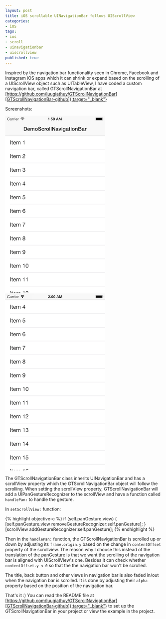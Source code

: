 ```yaml
---
layout: post
title: iOS scrollable UINavigationBar follows UIScrollView
categories:
- iOS
tags:
- ios
- scroll
- uinavigationbar
- uiscrollview
published: true
---
```


Inspired by the navigation bar functionality seen in Chrome, Facebook and Instagram iOS apps which it can shrink or expand based on the scrolling of a UIScrollView object such as UITableView, I have coded a custom navigation bar, called GTScrollNavigationBar at [https://github.com/luugiathuy/GTScrollNavigationBar][GTScrollNavigationBar-github]{:target="_blank"}

Screenshots:

![](/images/GTScrollNavigationBar1.png)
![](/images/GTScrollNavigationBar2.png)

<!-- more -->
The GTScrollNavigationBar class inherits UINavigationBar and has a scrollView property which the GTScrollNavigationBar object will follow the scrolling. When setting the scrollView property, GTScrollNavigationBar will add a UIPanGestureRecognizer to the scrollView and have a function called `handlePan:` to handle the gesture.

In `setScrollView:` function:

{% highlight objective-c %}
if (self.panGesture.view) {
  [self.panGesture.view removeGestureRecognizer:self.panGesture];
}
[scrollView addGestureRecognizer:self.panGesture];
{% endhighlight %}

Then in the `handlePan:` function, the GTScrollNavigationBar is scrolled up or down by adjusting its `frame.origin.y` based on the change in `contentOffset` property of the scrollview. The reason why I choose this instead of the translation of the panGesture is that we want the scrolling of the navigation bar is aligned with UIScrollView's one. Besides it can check whether `contentOffset.y < 0` so that the the navigation bar won't be scrolled.

The title, back button and other views in navigation bar is also faded in/out when the navigation bar is scrolled. It is done by adjusting their `alpha` property based on the position of the navigation bar.

That's it :) You can read the README file at [https://github.com/luugiathuy/GTScrollNavigationBar][GTScrollNavigationBar-github]{:target="_blank"} to set up the GTScrollNavigationBar in your project or view the example in the project.

[GTScrollNavigationBar-github]: https://github.com/luugiathuy/GTScrollNavigationBar
